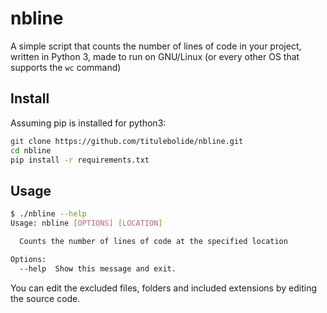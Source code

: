 # nbline
A simple script that counts the number of lines of code in your project, written in Python 3, made to run on GNU/Linux (or every other OS that supports the `wc` command)

## Install
Assuming pip is installed for python3:
```bash
git clone https://github.com/titulebolide/nbline.git
cd nbline
pip install -r requirements.txt
```

## Usage
```bash
$ ./nbline --help
Usage: nbline [OPTIONS] [LOCATION]

  Counts the number of lines of code at the specified location

Options:
  --help  Show this message and exit.
```

You can edit the excluded files, folders and included extensions by editing the source code.
